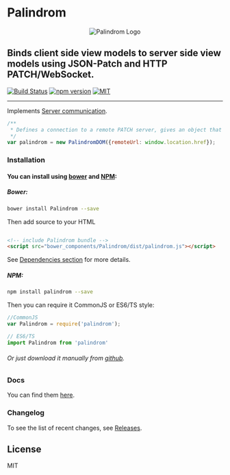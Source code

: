 # Palindrom
<p align="center">
  <img title="Palindrom" alt="Palindrom Logo" src="https://cloud.githubusercontent.com/assets/17054134/25017514/5f22bcd4-2084-11e7-816c-ee249e1b3164.png">
</p>

## Binds client side view models to server side view models using JSON-Patch and HTTP PATCH/WebSocket.


[![Build Status](https://travis-ci.org/Palindrom/Palindrom.svg?branch=master)](https://travis-ci.org/Palindrom/Palindrom)
[![npm version](https://badge.fury.io/js/palindrom.svg)](https://badge.fury.io/js/palindrom)
[![MIT](https://badges.frapsoft.com/os/mit/mit.svg?v=102)](https://opensource.org/licenses/MIT)

---

Implements [Server communication](https://github.com/Starcounter-Jack/PuppetJs/wiki/Server-communication).


```js
/**
 * Defines a connection to a remote PATCH server, gives an object that is persistent between browser and server
 */
var palindrom = new PalindromDOM({remoteUrl: window.location.href});
```

### Installation

#### You can install using [bower](http://bower.io/) and [NPM](http://npmjs.com/):

##### Bower:

```sh
bower install Palindrom --save
```

Then add source to your HTML

```html

<!-- include Palindrom bundle -->
<script src="bower_components/Palindrom/dist/palindrom.js"></script>
```
See [Dependencies section](https://github.com/Palindrom/Palindrom#dependencies) for more details.

##### NPM:

```sh
npm install palindrom --save
```

Then you can require it CommonJS or ES6/TS style:

```js
//CommonJS
var Palindrom = require('palindrom');

// ES6/TS
import Palindrom from 'palindrom'
```

###### Or just download it manually from [github](https://github.com/Palindrom/Palindrom/archive/master.zip).

### Docs

You can find them [here](https://palindrom.github.io/#/docs).

### Changelog

To see the list of recent changes, see [Releases](https://github.com/Palindrom/Palindrom/releases).

## License

MIT
